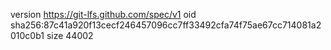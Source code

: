 version https://git-lfs.github.com/spec/v1
oid sha256:87c41a920f13cecf246457096cc7ff33492cfa74f75ae67cc714081a2010c0b1
size 44002
